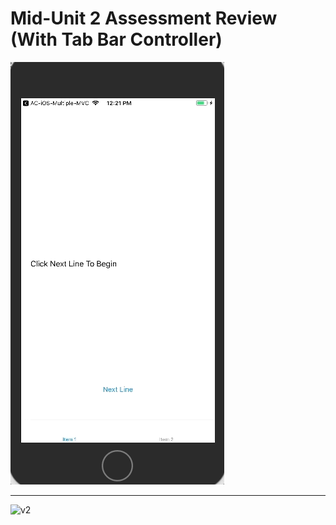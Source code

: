 # Mid-Unit 2 Assessment Review (With Tab Bar Controller)

![v1](video1.gif)

---

![v2](video2.gif)
